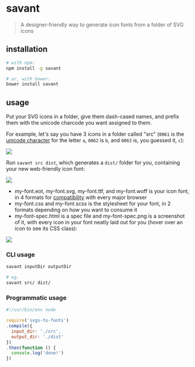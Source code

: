 # savant

> A designer-friendly way to generate icon fonts from a folder of SVG icons

## installation

```bash
# with npm:
npm install -g savant

# or, with bower:
bower install savant
```

## usage

Put your SVG icons in a folder, give them dash-cased names, and prefix them with the unicode charcode you want assigned to them.

For example, let's say you have 3 icons in a folder called "src" (`0061` is the [unicode character](http://en.wikipedia.org/wiki/List_of_Unicode_characters) for the letter `a`, `0062` is `b`, and `0063` is, you guessed it, `c`):

![](http://i.imgur.com/HQYRybl.png)

Run `savant src dist`, which generates a `dist/` folder for you, containing your new web-friendly icon font:

![](http://i.imgur.com/GifqI7G.png)

- my-font.eot, my-font.svg, my-font.ttf, and my-font.woff is your icon font, in 4 formats for [compatibility](http://caniuse.com/#feat=fontface) with every major browser
- my-font.css and my-font.scss is the stylesheet for your font, in 2 formats depending on how you want to consume it 
- my-font-spec.html is a spec file and my-font-spec.png is a screenshot of it, with every icon in your font neatly laid out for you (hover over an icon to see its CSS class):

![](http://i.imgur.com/hfvknW6.png)

### CLI usage

```bash
savant inputDir outputDir

# eg.
savant src/ dist/
```

### Programmatic usage

```js
#!/usr/bin/env node

require('svgs-to-fonts')
.compile({
  input_dir: './src',
  output_dir: './dist'
})
.then(function () {
  console.log('done!')
})
```
